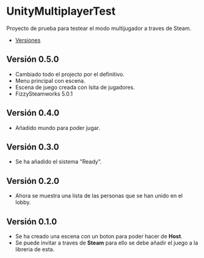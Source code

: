 # UnityMultiplayerTest
Proyecto de prueba para testear el modo multijugador a traves de Steam.

- [Versiones](https://github.com/Grabthesky/UnityMultiplayerTest/releases)
## Versión 0.5.0
- Cambiado todo el projecto por el definitivo.
- Menu principal con escena.
- Escena de juego creada con lsita de jugadores.
- FizzySteamworks 5.0.1
## Versión 0.4.0
- Añadido mundo para poder jugar.
## Versión 0.3.0
- Se ha añadido el sistema "Ready".
## Versión 0.2.0
- Ahora se muestra una lista de las personas que se han unido en el lobby.
## Versión 0.1.0
- Se ha creado una escena con un boton para poder hacer de **Host**.
- Se puede invitar a traves de **Steam** para ello se debe añadir el juego a la libreria de esta.
